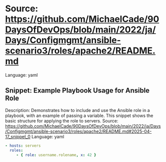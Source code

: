 # Source: https://github.com/MichaelCade/90DaysOfDevOps/blob/main/2022/ja/Days/Configmgmt/ansible-scenario3/roles/apache2/README.md
Language: yaml

## Snippet: Example Playbook Usage for Ansible Role
Description: Demonstrates how to include and use the Ansible role in a playbook, with an example of passing a variable. This snippet shows the basic structure for applying the role to servers.
Source: https://github.com/MichaelCade/90DaysOfDevOps/blob/main/2022/ja/Days/Configmgmt/ansible-scenario3/roles/apache2/README.md#2025-04-17_snippet_0
Language: yaml

```yaml
- hosts: servers
  roles:
     - { role: username.rolename, x: 42 }
```